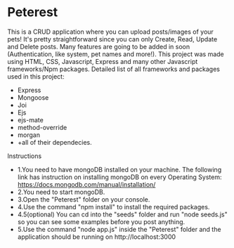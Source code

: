 # Peterest
This is a CRUD application where you can upload posts/images of your pets! It's pretty straightforward since you can only Create, Read, Update and Delete posts.
Many features are going to be added in soon (Authentication, like system, pet names and more!).
This project was made using HTML, CSS, Javascript, Express and many other Javascript frameworks/Npm packages.
Detailed list of all frameworks and packages used in this project:
+ Express
+ Mongoose
+ Joi
+ Ejs
+ ejs-mate
+ method-override
+ morgan
+ +all of their dependecies.

Instructions

+ 1.You need to have mongoDB installed on your machine.
  The following link has instruction on installing mongoDB on every Operating System: https://docs.mongodb.com/manual/installation/
+ 2.You need to start mongoDB.
+ 3.Open the "Peterest" folder on your console.
+ 4.Use the command "npm install" to install the required packages.
+ 4.5(optional) You can cd into the "seeds" folder and run "node seeds.js" so you can see some examples before you post anything.
+ 5.Use the command "node app.js" inside the "Peterest" folder and the application should be running on http://localhost:3000
